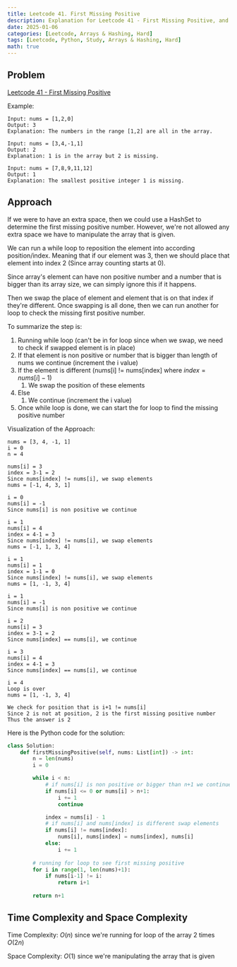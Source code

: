 ```yaml
---
title: Leetcode 41. First Missing Positive
description: Explanation for Leetcode 41 - First Missing Positive, and its solution in Python.
date: 2025-01-06
categories: [Leetcode, Arrays & Hashing, Hard]
tags: [Leetcode, Python, Study, Arrays & Hashing, Hard]
math: true
---
```


## Problem
[Leetcode 41 - First Missing Positive](https://leetcode.com/problems/first-missing-positive/)

Example:
```
Input: nums = [1,2,0]
Output: 3
Explanation: The numbers in the range [1,2] are all in the array.

Input: nums = [3,4,-1,1]
Output: 2
Explanation: 1 is in the array but 2 is missing.

Input: nums = [7,8,9,11,12]
Output: 1
Explanation: The smallest positive integer 1 is missing.
```
## Approach

If we were to have an extra space, then we could use a HashSet to determine the first missing positive number. However, we're not allowed any extra space we have to manipulate the array that is given.

We can run a while loop to reposition the element into according position/index. Meaning that if our element was 3, then we should place that element into index 2 (Since array counting starts at 0).

Since array's element can have non positive number and a number that is bigger than its array size, we can simply ignore this if it happens. 

Then we swap the place of element and element that is on that index if they're different. Once swapping is all done, then we can run another for loop to check the missing first positive number.

To summarize the step is:
1. Running while loop (can't be in for loop since when we swap, we need to check if swapped element is in place)
1. If that element is non positive or number that is bigger than length of nums we continue (increment the i value)
1. If the element is different (nums[i] != nums[index] where $index = nums[i]-1$)
    1. We swap the position of these elements
1. Else
    1. We continue (increment the i value)
1. Once while loop is done, we can start the for loop to find the missing positive number


Visualization of the Approach:
```
nums = [3, 4, -1, 1]
i = 0
n = 4

nums[i] = 3
index = 3-1 = 2
Since nums[index] != nums[i], we swap elements
nums = [-1, 4, 3, 1]

i = 0
nums[i] = -1
Since nums[i] is non positive we continue

i = 1
nums[i] = 4
index = 4-1 = 3
Since nums[index] != nums[i], we swap elements
nums = [-1, 1, 3, 4]

i = 1
nums[i] = 1
index = 1-1 = 0
Since nums[index] != nums[i], we swap elements
nums = [1, -1, 3, 4]

i = 1
nums[i] = -1
Since nums[i] is non positive we continue

i = 2
nums[i] = 3
index = 3-1 = 2
Since nums[index] == nums[i], we continue

i = 3
nums[i] = 4
index = 4-1 = 3
Since nums[index] == nums[i], we continue

i = 4
Loop is over
nums = [1, -1, 3, 4]

We check for position that is i+1 != nums[i]
Since 2 is not at position, 2 is the first missing positive number
Thus the answer is 2
```

Here is the Python code for the solution:
```python
class Solution:
    def firstMissingPositive(self, nums: List[int]) -> int:
        n = len(nums)
        i = 0

        while i < n:
            # if nums[i] is non positive or bigger than n+1 we continue
            if nums[i] <= 0 or nums[i] > n+1:
                i += 1
                continue

            index = nums[i] - 1
            # if nums[i] and nums[index] is different swap elements
            if nums[i] != nums[index]:
                nums[i], nums[index] = nums[index], nums[i]
            else:
                i += 1
        
        # running for loop to see first missing positive
        for i in range(1, len(nums)+1):
            if nums[i-1] != i:
                return i+1
        
        return n+1
```

## Time Complexity and Space Complexity

Time Complexity: $O(n)$ since we're running for loop of the array 2 times $O(2n)$

Space Complexity: $O(1)$ since we're manipulating the array that is given